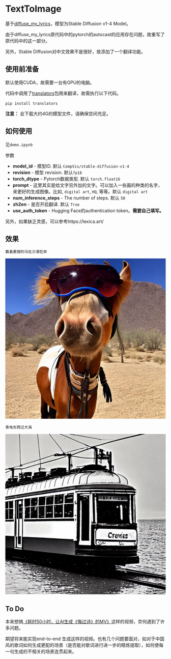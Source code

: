 # TextToImage
基于[diffuse_my_lyrics](https://github.com/MichaelisTrofficus/diffuse_my_lyrics)，模型为Stable Diffusion v1-4 Model。

由于diffuse_my_lyrics原代码中的pytorch的autocast的应用存在问题，故重写了原代码中的这一部分。

另外，Stable Diffusion对中文效果不是很好，故添加了一个翻译功能。

## 使用前准备

默认使用CUDA，故需要一台有GPU的电脑。

代码中调用了[translators](https://github.com/UlionTse/translators)包用来翻译，故需执行以下代码。

```
pip install translators
```

**注意：** 会下载大约4G的模型文件，请确保空间充足。

## 如何使用

 见`demo.ipynb`

参数

- **model_id** - 模型ID. 默认 `CompVis/stable-diffusion-v1-4`
- **revision** - 模型 revision. 默认`fp16`
- **torch_dtype** - Pytorch数据类型. 默认 `torch.float16`
- **prompt** - 这里其实是给文字另外加的文字。可以加入一些画的种类的名字，来更好的生成图像。比如, `digital art`, `HQ`, 等等。默认 `digital art`
- **num_inference_steps** - The number of steps. 默认 `50`
- **zh2en** - 是否开启翻译. 默认 `True`
- **use_auth_token** - Hugging Face的authentication token。**需要自己填写。**

另外，如果缺乏灵感，可以参考https://lexica.art/

## 效果

`戴着墨镜的马在沙漠狂奔`

<p align="center"><img src="image/0.png?raw=true" alt="Comparison"></p>

`乘电车跨过大海`

<p align="center"><img src="image/1.png?raw=true" alt="Comparison"></p>

## To Do

本来想搞[《耗时50小时，让AI生成《悔过诗》的MV》](https://www.bilibili.com/video/BV1GG4y1e7Mf)这样的视频，奈何遇到了许多问题。

期望将来能实现end-to-end 生成这样的视频。也有几个问题要面对，如对于中国风的歌词如何生成更配的场景（是否能对歌词进行进一步的精炼提取），如何使每一句生成的不相关的场景连贯起来。
